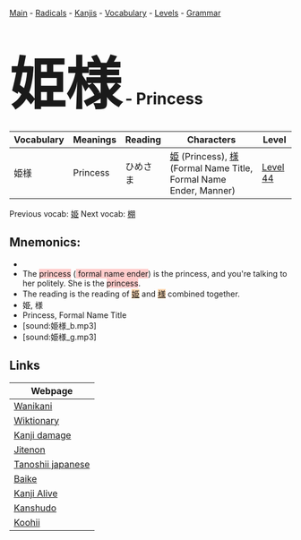 <style> bigfont {font-size: 100px}</style>
[Main](../README.md) -
[Radicals](../radicals.md) -
[Kanjis](../kanjis.md) -
[Vocabulary](../vocabulary.md) -
[Levels](../levels.md) -
[Grammar](../grammar.md)
# <bigfont> 姫様</bigfont> - Princess 

| Vocabulary | Meanings | Reading | Characters | Level |
| --- | --- | --- | --- | --- |
| 姫様 | Princess | ひめさま |  [姫](../kanjis/姫.md) (Princess), [様](../kanjis/様.md) (Formal Name Title, Formal Name Ender, Manner) | [Level 44](../levels/wk_level44.md) |

Previous vocab: [姫](姫.md) Next vocab: [棚](棚.md) 

## Mnemonics:

* 
* The <span style="background-color:#ffcccb"> princess</span> (<span style="background-color:#ffcccb"> formal name ender</span>) is the princess, and you're talking to her politely. She is the <span style="background-color:#ffcccb"> princess</span>.
* The reading is the reading of <span style="background-color:#fed8b1"> [姫](https://jisho.org/search/姫)</span> and <span style="background-color:#fed8b1"> [様](https://jisho.org/search/様)</span> combined together.
* 姫, 様
* Princess, Formal Name Title
* [sound:姫様_b.mp3]
* [sound:姫様_g.mp3]


## Links 

| Webpage |
| --- |
| [Wanikani          ](https://www.wanikani.com/kanji/姫様) |
| [Wiktionary        ](https://en.wiktionary.org/wiki/姫様) |
| [Kanji damage      ](http://www.kanjidamage.com/kanji/search?utf8=✓&q=姫様) |
| [Jitenon           ](https://jitenon.com/kanji/姫様) |
| [Tanoshii japanese ](https://www.tanoshiijapanese.com/dictionary/kanji.cfm?k=姫様) |
| [Baike             ](https://baike.baidu.com/item/姫様) |
| [Kanji Alive       ](https://app.kanjialive.com/姫様) |
| [Kanshudo          ](https://www.kanshudo.com/searchmn?q=姫様) |
| [Koohii            ](https://kanji.koohii.com/study/kanji/姫様) |
